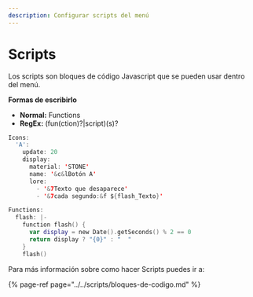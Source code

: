 ```yaml
---
description: Configurar scripts del menú
---
```


# Scripts

Los scripts son bloques de código Javascript que se pueden usar dentro del menú.

**Formas de escribirlo**

* **Normal:** Functions
* **RegEx:** \(fun\(ction\)?\|script\)\(s\)?

```kotlin
Icons:
  'A':
    update: 20
    display:
      material: 'STONE'
      name: '&c&lBotón A'
      lore:
        - '&7Texto que desaparece'
        - '&7cada segundo:&f ${flash_Texto}'

Functions:
  flash: |-
    function flash() {
      var display = new Date().getSeconds() % 2 == 0
      return display ? "{0}" : "  "
    }
    flash()
```

Para más información sobre como hacer Scripts puedes ir a:

{% page-ref page="../../scripts/bloques-de-codigo.md" %}

